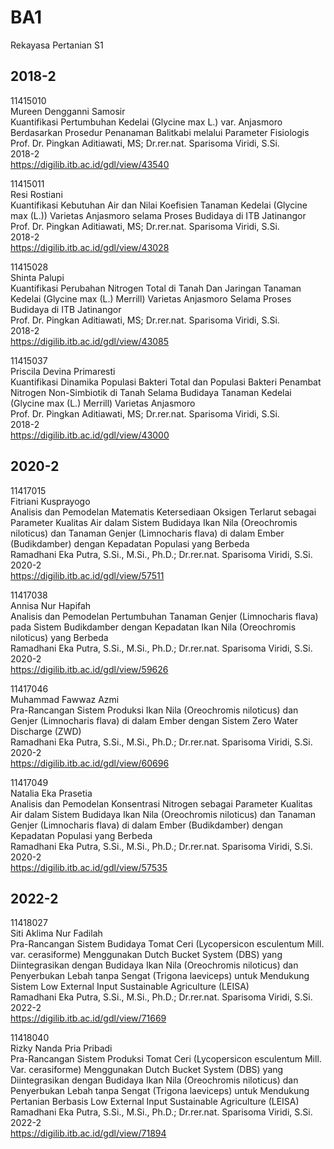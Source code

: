 # BA1
Rekayasa Pertanian S1


## 2018-2
11415010 \
Mureen Dengganni Samosir \
Kuantifikasi Pertumbuhan Kedelai (Glycine max L.) var. Anjasmoro Berdasarkan Prosedur Penanaman Balitkabi melalui Parameter Fisiologis \
Prof. Dr. Pingkan Aditiawati, MS; Dr.rer.nat. Sparisoma Viridi, S.Si. \
2018-2 \
https://digilib.itb.ac.id/gdl/view/43540

11415011 \
Resi Rostiani \
Kuantifikasi Kebutuhan Air dan Nilai Koefisien Tanaman Kedelai (Glycine max (L.)) Varietas Anjasmoro selama Proses Budidaya di ITB Jatinangor \
Prof. Dr. Pingkan Aditiawati, MS; Dr.rer.nat. Sparisoma Viridi, S.Si. \
2018-2 \
https://digilib.itb.ac.id/gdl/view/43028

11415028 \
Shinta Palupi \
Kuantifikasi Perubahan Nitrogen Total di Tanah Dan Jaringan Tanaman Kedelai (Glycine max (L.) Merrill) Varietas Anjasmoro Selama Proses Budidaya di ITB Jatinangor \
Prof. Dr. Pingkan Aditiawati, MS; Dr.rer.nat. Sparisoma Viridi, S.Si. \
2018-2 \
https://digilib.itb.ac.id/gdl/view/43085

11415037 \
Priscila Devina Primaresti \
Kuantifikasi Dinamika Populasi Bakteri Total dan Populasi Bakteri Penambat Nitrogen Non-Simbiotik di Tanah Selama Budidaya Tanaman Kedelai (Glycine max (L.) Merrill) Varietas Anjasmoro \
Prof. Dr. Pingkan Aditiawati, MS; Dr.rer.nat. Sparisoma Viridi, S.Si. \
2018-2 \
https://digilib.itb.ac.id/gdl/view/43000


## 2020-2
11417015 \
Fitriani Kusprayogo \
Analisis dan Pemodelan Matematis Ketersediaan Oksigen Terlarut sebagai Parameter Kualitas Air dalam Sistem Budidaya Ikan Nila (Oreochromis niloticus) dan Tanaman Genjer (Limnocharis flava) di dalam Ember (Budikdamber) dengan Kepadatan Populasi yang Berbeda \
Ramadhani Eka Putra, S.Si., M.Si., Ph.D.; Dr.rer.nat. Sparisoma Viridi, S.Si. \
2020-2 \
https://digilib.itb.ac.id/gdl/view/57511

11417038 \
Annisa Nur Hapifah \
Analisis dan Pemodelan Pertumbuhan Tanaman Genjer (Limnocharis flava) pada Sistem Budikdamber dengan Kepadatan Ikan Nila (Oreochromis niloticus) yang Berbeda \
Ramadhani Eka Putra, S.Si., M.Si., Ph.D.; Dr.rer.nat. Sparisoma Viridi, S.Si. \
2020-2 \
https://digilib.itb.ac.id/gdl/view/59626

11417046 \
Muhammad Fawwaz Azmi \
Pra-Rancangan Sistem Produksi Ikan Nila (Oreochromis niloticus) dan Genjer (Limnocharis flava) di dalam Ember dengan Sistem Zero Water Discharge (ZWD) \
Ramadhani Eka Putra, S.Si., M.Si., Ph.D.; Dr.rer.nat. Sparisoma Viridi, S.Si. \
2020-2 \
https://digilib.itb.ac.id/gdl/view/60696

11417049 \
Natalia Eka Prasetia \
Analisis dan Pemodelan Konsentrasi Nitrogen sebagai Parameter Kualitas Air dalam Sistem Budidaya Ikan Nila (Oreochromis niloticus) dan Tanaman Genjer (Limnocharis flava) di dalam Ember (Budikdamber) dengan Kepadatan Populasi yang Berbeda \
Ramadhani Eka Putra, S.Si., M.Si., Ph.D.; Dr.rer.nat. Sparisoma Viridi, S.Si. \
2020-2 \
https://digilib.itb.ac.id/gdl/view/57535


## 2022-2
11418027 \
Siti Aklima Nur Fadilah \
Pra-Rancangan Sistem Budidaya Tomat Ceri (Lycopersicon esculentum Mill. var. cerasiforme) Menggunakan Dutch Bucket System (DBS) yang Diintegrasikan dengan Budidaya Ikan Nila (Oreochromis niloticus) dan Penyerbukan Lebah tanpa Sengat (Trigona laeviceps) untuk Mendukung Sistem Low External Input Sustainable Agriculture (LEISA) \
Ramadhani Eka Putra, S.Si., M.Si., Ph.D.; Dr.rer.nat. Sparisoma Viridi, S.Si. \
2022-2 \
https://digilib.itb.ac.id/gdl/view/71669

11418040 \
Rizky Nanda Pria Pribadi \
Pra-Rancangan Sistem Produksi Tomat Ceri (Lycopersicon esculentum Mill. Var. cerasiforme) Menggunakan Dutch Bucket System (DBS) yang Diintegrasikan dengan Budidaya Ikan Nila (Oreochromis niloticus) dan Penyerbukan Lebah tanpa Sengat (Trigona laeviceps) untuk Mendukung Pertanian Berbasis Low External Input Sustainable Agriculture (LEISA) \
Ramadhani Eka Putra, S.Si., M.Si., Ph.D.; Dr.rer.nat. Sparisoma Viridi, S.Si. \
2022-2 \
https://digilib.itb.ac.id/gdl/view/71894

